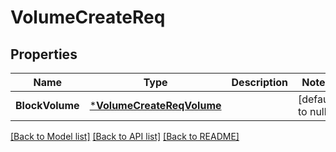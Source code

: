 # VolumeCreateReq

## Properties
Name | Type | Description | Notes
------------ | ------------- | ------------- | -------------
**BlockVolume** | [***VolumeCreateReqVolume**](VolumeCreateReq_Volume.md) |  | [default to null]

[[Back to Model list]](../README.md#documentation-for-models) [[Back to API list]](../README.md#documentation-for-api-endpoints) [[Back to README]](../README.md)


